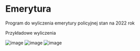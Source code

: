 # Emerytura
Program do wyliczenia emerytury policyjnej 
stan na 2022 rok

Przykładowe wyliczenia

![image](https://user-images.githubusercontent.com/70725939/199603479-24708910-cbde-42db-8138-88cb309dc4d9.png)
![image](https://user-images.githubusercontent.com/70725939/200161804-465fe7cb-53cc-42eb-97ce-daf90cbd57f9.png)
![image](https://user-images.githubusercontent.com/70725939/200162450-7c27d7bf-e980-4fb6-ac89-85fa1c6b9f01.png)
